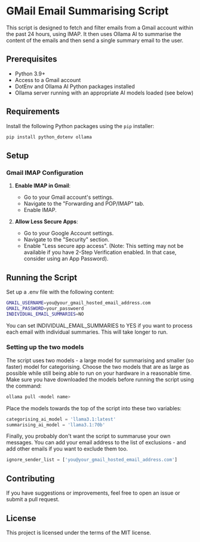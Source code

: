 # GMail Email Summarising Script

This script is designed to fetch and filter emails from a Gmail account within the past 24 hours, using IMAP. 
It then uses Ollama AI to summarise the content of the emails and then send a single summary email to the user.

## Prerequisites

- Python 3.9+
- Access to a Gmail account
- DotEnv and Ollama AI Python packages installed
- Ollama server running with an appropriate AI models loaded (see below)

## Requirements

Install the following Python packages using the `pip` installer:

```bash
pip install python_dotenv ollama
```

## Setup

### Gmail IMAP Configuration

1. **Enable IMAP in Gmail**:
    - Go to your Gmail account's settings.
    - Navigate to the "Forwarding and POP/IMAP" tab.
    - Enable IMAP.

2. **Allow Less Secure Apps**:
    - Go to your Google Account settings.
    - Navigate to the "Security" section.
    - Enable "Less secure app access". (Note: This setting may not be available if you have 2-Step Verification enabled. In that case, consider using an App Password).



## Running the Script

Set up a .env file with the following content:

```bash
GMAIL_USERNAME=you@your_gmail_hosted_email_address.com
GMAIL_PASSWORD=your_passwoerd
INDIVIDUAL_EMAIL_SUMMARIES=NO
```
You can set INDIVIDUAL_EMAIL_SUMMARIES to YES if you want to process each email with individual summaries.
This will take longer to run.

### Setting up the two models
The script uses two models - a large model for summarising and smaller (so faster) model for categorising.
Choose the two models that are as large as possible while still being able to run on your hardware in a reasonable time.
Make sure you have downloaded the models before running the script using the command:
```bash
ollama pull <model name>

```
Place the models towards the top of the script into these two variables:
```python
categorising_ai_model = 'llama3.1:latest'
summarising_ai_model = 'llama3.1:70b'
```
Finally, you probably don't want the script to summaruse your own messages. 
You can add your email address to the list of exclusions - and add other emails if you want to exclude them too.
```python
ignore_sender_list = ['you@your_gmail_hosted_email_address.com']
```

## Contributing

If you have suggestions or improvements, feel free to open an issue or submit a pull request.

## License

This project is licensed under the terms of the MIT license.